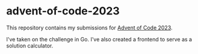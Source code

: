 # advent-of-code-2023

This repository contains my submissions for [Advent of Code 2023](https://adventofcode.com/2023/day/1).

I've taken on the challenge in Go. I've also created a frontend to serve as a solution calculator.
